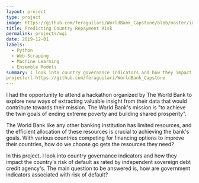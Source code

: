 ```yaml
---
layout: project
type: project
image: https://github.com/feraguilari/WorldBank_Capstone/blob/master/img/RegionalGrades.png
title: Predicting Country Repayment Risk
permalink: projects/wgi
date: 2019-12-01
labels:
  - Python
  - Web-Scraping
  - Machine Learning
  - Ensemble Models
summary: I look into country governance indicators and how they impact the country's risk of default as rated by independent sovereign debt credit agency's. The main question to be answered is, how are government indicators associated with risk of default?
projecturl:https://github.com/feraguilari/WorldBank_Capstone
---
```

I had the opportunity to attend a hackathon organized by The World Bank to explore new ways of extracting valuable insight from their data that would contribute towards their mission. The World Bank's mission is "to achieve the twin goals of ending extreme poverty and building shared prosperity".

The World Bank like any other banking institution has limited resources, and the efficient allocation of these resources is crucial to achieving the bank's goals. With various countries competing for financing options to improve their countries, how do we choose go gets the resources they need?

In this project, I look into country governance indicators and how they impact the country's risk of default as rated by independent sovereign debt credit agency's. The main question to be answered is, how are government indicators associated with risk of default?
